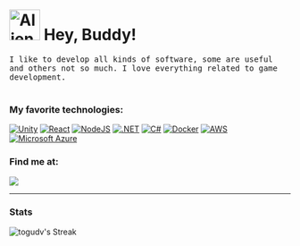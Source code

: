 
<h1 ><img src="https://raw.githubusercontent.com/Tarikul-Islam-Anik/Animated-Fluent-Emojis/master/Emojis/Smilies/Alien%20Monster.png" alt="Alien Monster" width="55" height="55"/> Hey, Buddy!</h1>
<div >
  
</div>
<p>
  <samp>I like to develop all kinds of software, some are useful and others not so much. I love everything related to game development.
  </samp>
  <br> <br>
  <h3>My favorite technologies:</h3>
  
  [![Unity](https://img.shields.io/badge/Unity-%23000000.svg?logo=unity&logoColor=white)](#)
  [![React](https://img.shields.io/badge/React-%2320232a.svg?logo=react&logoColor=%2361DAFB)](#)
  [![NodeJS](https://img.shields.io/badge/Node.js-6DA55F?logo=node.js&logoColor=white)](#)
  [![.NET](https://img.shields.io/badge/.NET-512BD4?logo=dotnet&logoColor=fff)](#)
  [![C#](https://custom-icon-badges.demolab.com/badge/C%23-%23239120.svg?logo=cshrp&logoColor=white)](#)
  [![Docker](https://img.shields.io/badge/Docker-2496ED?logo=docker&logoColor=fff)](#)
  [![AWS](https://img.shields.io/badge/AWS-%23FF9900.svg?logo=amazon-web-services&logoColor=white)](#)
  [![Microsoft Azure](https://custom-icon-badges.demolab.com/badge/Microsoft%20Azure-0089D6?logo=msazure&logoColor=white)](#)
  
</p>

<h3>Find me at:</h3>


<a href="https://www.linkedin.com/in/cesar-villegas/"><img src="https://camo.githubusercontent.com/743e90bfd43f3a5240288c1e92ca222bc2550b6d4049f39817a0aa6e82536cb0/68747470733a2f2f637573746f6d2d69636f6e2d6261646765732e64656d6f6c61622e636f6d2f62616467652f4c696e6b6564496e2d3041363643323f6c6f676f3d6c696e6b6564696e2d7768697465266c6f676f436f6c6f723d666666"/></a>


<hr>
<h3>Stats</h3>

![togudv's Streak](https://github-readme-streak-stats.herokuapp.com/?user=togudv&theme=dracula&hide_border=true)


